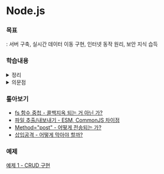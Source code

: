 # Node.js

### 목표

: 서버 구축, 실시간 데이터 이동 구현, 인터넷 동작 원리, 보안 지식 습득

### 학습내용

<details>
<summary>정리</summary>

- 응답 반환 설정  
  `response.end();`  
  : if else 문에서 중복 생략하기 위해 아래에 두었더니 한 박자 늦은 값 출력

- 패키지매니저 - pm2

  `pm2 start main.js --watch` : 파일 수정하면 자동 갱신  
   `pm2 logs` : 실시간 로그 확인 (ctrl + c : 나가기)

- form method="post"  
  : 발신 내용을 숨겨서 전송, 주소창에 드러나지 않음

- node에서 파일 추출/내보내기  
  : module.exports, require

- 링크 이동  
  : `{Location: ...}` 설정할 때 한글 주소 인식 오류

- 삽입공격 방지  
  : `path.parse().base`, `sanitize-html API`

</details>

<details>
<summary>의문점</summary>

- fs 함수 중첩  
  : 콜백지옥 되는 거 아닌 가?

- 파일 추출/내보내기  
  : es6/node `import`, `require` 차이점

</details>

### 톺아보기

- [fs 함수 중첩 - 콜백지옥 되는 거 아닌 가?](./md/fsCallbackHell.md)
- [파일 추출/내보내기 - ESM, CommonJS 차이점](./md/importExportDiff.md)
- [Method="post" - 어떻게 전송되는 가?](./md/method_post.md)
- [삽입공격 - 어떻게 막아야 할까?](./md/injectionAtt.md)

### 예제

[예제 1 - CRUD 구현](./createNewServer/main.js)
